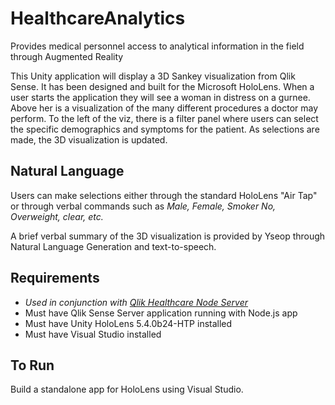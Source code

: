 # HealthcareAnalytics
Provides medical personnel access to analytical information in the field through Augmented Reality

This Unity application will display a 3D Sankey visualization from Qlik Sense. It has been designed and built for the Microsoft HoloLens. 
When a user starts the application they will see a woman in distress on a gurnee. 
Above her is a visualization of the many different procedures a doctor may perform. 
To the left of the viz, there is a filter panel where users can select the specific demographics and symptoms for the patient.
As selections are made, the 3D visualization is updated.

## Natural Language
Users can make selections either through the standard HoloLens "Air Tap" or through verbal commands such as *Male, Female, Smoker No, Overweight, clear, etc.*

A brief verbal summary of the 3D visualization is provided by Yseop through Natural Language Generation and text-to-speech.

## Requirements
- *Used in conjunction with  [Qlik Healthcare Node Server](https://github.com/ImmersiveAnalytics/QlikHealthcareNodeServer)*
- Must have Qlik Sense Server application running with Node.js app
- Must have Unity HoloLens 5.4.0b24-HTP installed
- Must have Visual Studio installed

## To Run
Build a standalone app for HoloLens using Visual Studio.
